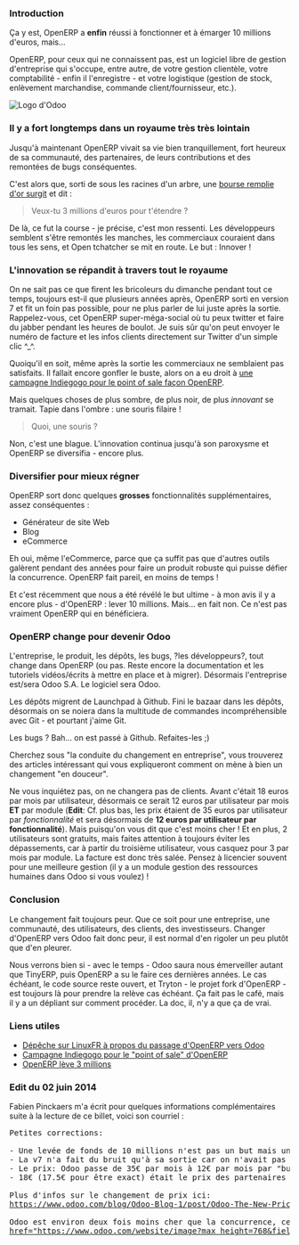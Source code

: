 ### Introduction

Ça y est, OpenERP a **enfin** réussi à fonctionner et à émarger 10 millions d'euros, mais…

OpenERP, pour ceux qui ne connaissent pas, est un logiciel libre de gestion d'entreprise qui s'occupe, entre autre, de votre gestion clientèle, votre comptabilité - enfin il l'enregistre - et votre logistique (gestion de stock, enlèvement marchandise, commande client/fournisseur, etc.).

![Logo d'Odoo](${BLOG_URL}/images/logos/odoo.png)

### Il y a fort longtemps dans un royaume très très lointain

Jusqu'à maintenant OpenERP vivait sa vie bien tranquillement, fort heureux de sa communauté, des partenaires, de leurs contributions et des remontées de bugs conséquentes.

C'est alors que, sorti de sous les racines d'un arbre, une [bourse remplie d'or surgit](http://www.lemondeinformatique.fr/actualites/lire-openerp-leve-3-millions-d-euros-pour-poursuivre-son-expansion-29989.html "En savoir plus sur la levée de fonds d'OpenERP il y a quelques années") et dit :

> Veux-tu 3 millions d'euros pour t'étendre ?

De là, ce fut la course - je précise, c'est mon ressenti. Les développeurs semblent s'être remontés les manches, les commerciaux couraient dans tous les sens, et Open tchatcher se mit en route. Le but : Innover !

### L'innovation se répandit à travers tout le royaume

On ne sait pas ce que firent les bricoleurs du dimanche pendant tout ce temps, toujours est-il que plusieurs années après, OpenERP sorti en version 7 et fit un foin pas possible, pour ne plus parler de lui juste après la sortie. Rappelez-vous, cet OpenERP super-méga-social où tu peux twitter et faire du jabber pendant les heures de boulot. Je suis sûr qu'on peut envoyer le numéro de facture et les infos clients directement sur Twitter d'un simple clic ^_^.

Quoiqu'il en soit, même après la sortie les commerciaux ne semblaient pas satisfaits. Il fallait encore gonfler le buste, alors on a eu droit à [une campagne Indiegogo pour le point of sale façon OpenERP](https://www.indiegogo.com/projects/opensource-your-shop).

Mais quelques choses de plus sombre, de plus noir, de plus *innovant* se tramait. Tapie dans l'ombre : une souris filaire !

> Quoi, une souris ?

Non, c'est une blague. L'innovation continua jusqu'à son paroxysme et OpenERP se diversifia - encore plus.

### Diversifier pour mieux régner

OpenERP sort donc quelques **grosses** fonctionnalités supplémentaires, assez conséquentes : 

  * Générateur de site Web
  * Blog
  * eCommerce

Eh oui, même l'eCommerce, parce que ça suffit pas que d'autres outils galèrent pendant des années pour faire un produit robuste qui puisse défier la concurrence. OpenERP fait pareil, en moins de temps !

Et c'est récemment que nous a été révélé le but ultime - à mon avis il y a encore plus - d'OpenERP : lever 10 millions. Mais… en fait non. Ce n'est pas vraiment OpenERP qui en bénéficiera.

### OpenERP change pour devenir Odoo

L'entreprise, le produit, les dépôts, les bugs, ?les développeurs?, tout change dans OpenERP (ou pas. Reste encore la documentation et les tutoriels vidéos/écrits à mettre en place et à migrer).  Désormais l'entreprise est/sera Odoo S.A. Le logiciel sera Odoo.

Les dépôts migrent de Launchpad à Github. Fini le bazaar dans les dépôts, désormais on se noiera dans la multitude de commandes incompréhensible avec Git - et pourtant j'aime Git.

Les bugs ? Bah… on est passé à Github. Refaites-les ;)

Cherchez sous "la conduite du changement en entreprise", vous trouverez des articles intéressant qui vous expliqueront comment on mène à bien un changement "en douceur".

Ne vous inquiétez pas, on ne changera pas de clients. Avant c'était 18 euros par mois par utilisateur, désormais ce serait 12 euros par utilisateur par mois **ET** par module (**Edit**: Cf. plus bas, les prix étaient de 35 euros par utilisateur par *fonctionnalité* et sera désormais de **12 euros par utilisateur par fonctionnalité**). Mais puisqu'on vous dit que c'est moins cher ! Et en plus, 2 utilisateurs sont gratuits, mais faites attention à toujours éviter les dépassements, car à partir du troisième utilisateur, vous casquez pour 3 par mois par module. La facture est donc très salée. Pensez à licencier souvent pour une meilleure gestion (il y a un module gestion des ressources humaines dans Odoo si vous voulez) !

### Conclusion

Le changement fait toujours peur. Que ce soit pour une entreprise, une communauté, des utilisateurs, des clients, des investisseurs. Changer d'OpenERP vers Odoo fait donc peur, il est normal d'en rigoler un peu plutôt que d'en pleurer.

Nous verrons bien si - avec le temps - Odoo saura nous émerveiller autant que TinyERP, puis OpenERP a su le faire ces dernières années. Le cas échéant, le code source reste ouvert, et Tryton - le projet fork d'OpenERP - est toujours là pour prendre la relève cas échéant. Ça fait pas le café, mais il y a un dépliant sur comment procéder. La doc, il, n'y a que ça de vrai.

### Liens utiles

  * [Dépêche sur LinuxFR à propos du passage d'OpenERP vers Odoo](linuxfr.org/news/odoo-le-nouveau-openerp-avec-10-millions-de-plus)
  * [Campagne Indiegogo pour le "point of sale" d'OpenERP](https://www.indiegogo.com/projects/opensource-your-shop)
  * [OpenERP lève 3 millions](http://www.lemondeinformatique.fr/actualites/lire-openerp-leve-3-millions-d-euros-pour-poursuivre-son-expansion-29989.html "En savoir plus sur la levée de fonds d'OpenERP il y a quelques années")

### Edit du 02 juin 2014

Fabien Pinckaers m'a écrit pour quelques informations complémentaires suite à la lecture de ce billet, voici son courriel : 

<pre>
Petites corrections:

- Une levée de fonds de 10 millions n'est pas un but mais un moyen. L'objectif est d'accélérer les améliorations produits.
- La v7 n'a fait du bruit qu'à sa sortie car on n'avait pas de département marketing. L'action de communication était donc un one-shot. Mais,s ur le terrain, la v7 a fait encore plus de bruits par la suite; rythme d'acquisition d'utilisateurs 2.87x plus important qu'en v6.1, seulement 3 mois après la sortie de la v7.
- Le prix: Odoo passe de 35€ par mois à 12€ par mois par "bundle" d'applications. Exemple: CRM, Ventes, Devis en Ligne, c'est un seul bundle. (et non pas de 18€ à 12€)
- 18€ (17.5€ pour être exact) était le prix des partenaires ready (qui ont 50% de ristourne sur le prix public). Les partenaires ont toujours leur ristourne sur le prix public. Le prix partenaire passe donc à 6€ par mois et par bundle d'application, et non pas 12€.

Plus d'infos sur le changement de prix ici:
<a href="https://www.odoo.com/blog/Odoo-Blog-1/post/Odoo-The-New-Pricing-Q3-2014-158">https://www.odoo.com/blog/Odoo-Blog-1/post/Odoo-The-New-Pricing-Q3-2014-158</a>

Odoo est environ deux fois moins cher que la concurrence, ce qui est exceptionnel sur le marché (où les moins chers sont plutôt aux environs de 15% moins cher):
<a href="https://www.odoo.com/website/image?max_height=768&field=datas&model=ir.attachment&id=537400&max_width=1024">href="https://www.odoo.com/website/image?max_height=768&field=datas&model=ir.attachment&id=537400&max_width=1024</a>
</pre>
